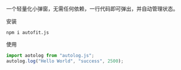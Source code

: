 一个轻量化小弹窗，无需任何依赖，一行代码即可弹出，并自动管理状态。

安装

```shell
npm i autofit.js
```

使用

```js
import aotolog from "autolog.js";
autolog.log("Hello World", "success", 2500);
```
